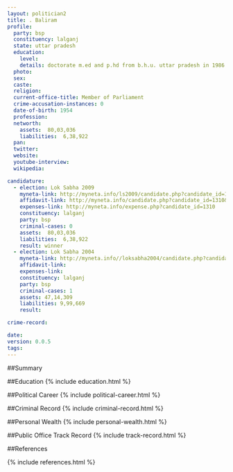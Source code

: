 ```yaml
---
layout: politician2
title: . Baliram
profile: 
  party: bsp
  constituency: lalganj
  state: uttar pradesh
  education: 
    level: 
    details: doctorate m.ed and p.hd from b.h.u. uttar pradesh in 1986
  photo: 
  sex: 
  caste: 
  religion: 
  current-office-title: Member of Parliament
  crime-accusation-instances: 0
  date-of-birth: 1954
  profession: 
  networth: 
    assets:  80,03,036
    liabilities:  6,38,922
  pan: 
  twitter: 
  website: 
  youtube-interview: 
  wikipedia: 

candidature: 
  - election: Lok Sabha 2009
    myneta-link: http://myneta.info/ls2009/candidate.php?candidate_id=1310
    affidavit-link: http://myneta.info/candidate.php?candidate_id=1310&scan=original
    expenses-link: http://myneta.info/expense.php?candidate_id=1310
    constituency: lalganj 
    party: bsp
    criminal-cases: 0
    assets:  80,03,036
    liabilities:  6,38,922
    result: winner 
  - election: Lok Sabha 2004
    myneta-link: http://myneta.info//loksabha2004/candidate.php?candidate_id=4584
    affidavit-link: 
    expenses-link: 
    constituency: lalganj 
    party: bsp
    criminal-cases: 1
    assets: 47,14,309
    liabilities: 9,99,669
    result:  

crime-record: 

date: 
version: 0.0.5
tags: 
---
```

##Summary


##Education
{% include education.html %}


##Political Career
{% include political-career.html %}


##Criminal Record
{% include criminal-record.html %}


##Personal Wealth
{% include personal-wealth.html %}


##Public Office Track Record
{% include track-record.html %}


##References


{% include references.html %}